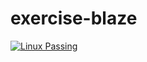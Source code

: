 # exercise-blaze
<a href="https://github.com/whobuilder/exercise-blaze/actions?query=workflow%3ALinux">
  <img alt="Linux Passing" src="https://github.com/whobuilder/exercise-blaze/workflows/Linux/badge.svg?branch=master" />
</a>

